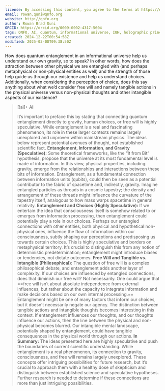 ```yaml
---
license: By accessing this content, you agree to the terms at https://qnfo.org/LICENSE
email: rowan.quni@qnfo.org
website: http://qnfo.org
author: Rowan Brad Quni
ORCID: https://orcid.org/0009-0002-4317-5604
tags: QNFO, AI, quantum, informational universe, IUH, holographic principle
created: 2024-12-22T00:54:58Z
modified: 2025-03-08T09:38:50Z
---
```


How does quantum entanglement in an informational universe help us understand our own gravity, so to speak? In other words, how does the attraction between other physical we are entangled with (and perhaps metaphysical or non-physical entities as well) and the strength of those help guide us through our existence and help us understand choices. Additionally, when considering the perception of choice, does this say anything about what we’d consider free will and namely tangible actions in the physical universe versus non-physical thoughts and other intangible aspects of our existence?

> [!ai]+ AI
>
> It’s important to preface this by stating that connecting quantum entanglement directly to gravity, human choices, or free will is highly speculative. While entanglement is a real and fascinating phenomenon, its role in these larger contexts remains largely unexplored and unproven within mainstream physics. The ideas below represent potential avenues of thought, not established scientific fact.
> **Entanglement, Information, and Gravity (Speculative):**
> Some theoretical frameworks, like the “It from Bit” hypothesis, propose that the universe at its most fundamental level is made of information. In this view, physical properties, including gravity, emerge from the relationships and interactions between these bits of information. Entanglement, as a fundamental connection between information units (qubits), could then be seen as a potential contributor to the fabric of spacetime and, indirectly, gravity. Imagine entangled particles as threads in a cosmic tapestry; the density and arrangement of these threads might influence the curvature of the tapestry itself, analogous to how mass warps spacetime in general relativity.
> **Entanglement and Choices (Highly Speculative):**
> If we entertain the idea that consciousness itself is somehow related to or emerges from information processing, then entanglement could potentially play a role in our choices. Perhaps our entangled connections with other entities, both physical and hypothetical non-physical ones, influence the flow of information within our consciousness, subtly shaping our perceptions and predisposing us towards certain choices. This is highly speculative and borders on metaphysical territory. It’s crucial to distinguish this from any notion of deterministic predetermination; entanglement might introduce biases or tendencies, not dictate outcomes.
> **Free Will and Tangible vs. Intangible (Philosophical):**
> The question of free will is a complex philosophical debate, and entanglement adds another layer of complexity. If our choices are influenced by entangled connections, does that diminish our free will? Not necessarily. One could argue that ==free will isn’t about absolute independence from external influences, but rather about the capacity to integrate information and make decisions based on our own internal processing.== Entanglement might be one of many factors that inform our choices, but it doesn’t necessarily negate our agency.
> The distinction between tangible actions and intangible thoughts becomes interesting in this context. If entanglement influences our thoughts, and our thoughts influence our actions, then the line between the physical and non-physical becomes blurred. Our intangible mental landscape, potentially shaped by entanglement, could have tangible consequences in the physical world through our actions.
> **In Summary:**
> The ideas presented here are highly speculative and push the boundaries of current scientific understanding. While entanglement is a real phenomenon, its connection to gravity, consciousness, and free will remains largely unexplored. These concepts offer intriguing possibilities for future research, but it’s crucial to approach them with a healthy dose of skepticism and distinguish between established science and speculative hypotheses. Further research is needed to determine if these connections are more than just intriguing possibilities.
